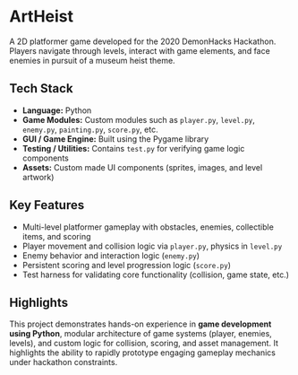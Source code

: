 # ArtHeist

A 2D platformer game developed for the 2020 DemonHacks Hackathon. Players navigate through levels, interact with game elements, and face enemies in pursuit of a museum heist theme.

## Tech Stack

- **Language:** Python
- **Game Modules:** Custom modules such as `player.py`, `level.py`, `enemy.py`, `painting.py`, `score.py`, etc.
- **GUI / Game Engine:** Built using the Pygame library
- **Testing / Utilities:** Contains `test.py` for verifying game logic components
- **Assets:** Custom made UI components (sprites, images, and level artwork)

## Key Features

- Multi-level platformer gameplay with obstacles, enemies, collectible items, and scoring  
- Player movement and collision logic via `player.py`, physics in `level.py`  
- Enemy behavior and interaction logic (`enemy.py`)  
- Persistent scoring and level progression logic (`score.py`)  
- Test harness for validating core functionality (collision, game state, etc.)

## Highlights

This project demonstrates hands-on experience in **game development using Python**, modular architecture of game systems (player, enemies, levels), and custom logic for collision, scoring, and asset management. It highlights the ability to rapidly prototype engaging gameplay mechanics under hackathon constraints.

